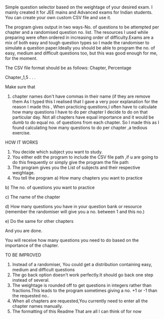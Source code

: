 Simple question selector based on the weightage of your desired exam.
I mainly created it for JEE mains and Advanced exams for Indian students.
You can create your own custom CSV file and use it.

The program gives output in two ways-No. of questions to be attempted per
chapter and a randomised question no. list.
The resources I used while preparing were often ordered in 
increasing order of difficulty.Exams are a mix of both easy and tough question types
so I made the randomiser to simulate a question paper.Ideally you should be able to program 
the no. of easy, medium and difficult questions too, but this was good enough for me, for the moment.

The CSV file format should be as follows:
Chapter, Percentage

Chapter_1,5
.
.
.

Make sure that
1) chapter names don't have commas in their name (if they are remove them
As I typed this I realised that I gave a very poor explanation for the reason I made this
, When practicing questions,I often have to calculate how many questions I have to do per chapter I decide to do on that particular day.
Not all chapters have equal importance and it would be dumb to do equal no. of questions from each chapter.
So I made this as I found calculating how many questions to do per chapter ,a tedious exercise.


HOW IT WORKS

1) You decide which subject you want to study.
2) You either edit the program to include the CSV file path ,if u are going to do this frequently or simply give the program the file path
3) The program gives you the List of subjects and their respective weightage.
4) You tell the program
a) How many chapters you want to practice

b) The no. of questions you want to practice

c) The name of the chapter

d) How many questions you have in your question bank or resource (remember the randomiser will give you a no. between 1 and this no.)

e) Do the same for other chapters

And you are done.

You will receive how many questions you need to do based on the importance of the chapter.


TO BE IMPROVED
1. Instead of a randomiser, You could get a distribution containing easy, medium and difficult questions
2. The go back option doesn't work perfectly.It should go back one step instead of several.
3. The weightage is rounded off to get questions in integers rather than fractions.This leads to the program sometimes giving a no. +1 or -1 than the requested no..
4. When all chapters are requested,You currently need to enter all the chapter names manually.
5. The formatting of this Readme
That are all I can think of for now
